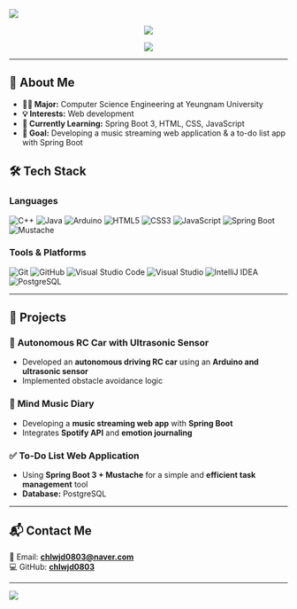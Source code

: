 <img src="https://capsule-render.vercel.app/api?type=waving&color=FFA500&height=300&section=header&text=Jung%20Choi&fontSize=80" />

<p align="center">
  <img src="https://github-readme-stats.vercel.app/api?username=chlwjd0803&show_icons=true&theme=tokyonight" />
</p>

<p align="center">
  <a href="https://github.com/anuraghazra/github-readme-stats">
    <img src="https://github-readme-stats.vercel.app/api/top-langs/?username=chlwjd0803&layout=compact&theme=tokyonight" />
  </a>
</p>

---

## 🚀 About Me
- **👨‍🎓 Major:** Computer Science Engineering at Yeungnam University
- **💡 Interests:** Web development
- **📌 Currently Learning:** Spring Boot 3, HTML, CSS, JavaScript
- **🎯 Goal:** Developing a music streaming web application & a to-do list app with Spring Boot

## 🛠️ Tech Stack
### **Languages**
![C++](https://img.shields.io/badge/C++-00599C?style=flat-square&logo=C%2B%2B&logoColor=white)
![Java](https://img.shields.io/badge/Java-ED8B00?style=flat-square&logo=java&logoColor=white) <!-- 갈색 설정 -->
![Arduino](https://img.shields.io/badge/Arduino-00979D?style=flat-square&logo=arduino&logoColor=white)
![HTML5](https://img.shields.io/badge/HTML5-E34F26?style=flat-square&logo=html5&logoColor=white)
![CSS3](https://img.shields.io/badge/CSS3-1572B6?style=flat-square&logo=css3&logoColor=white)
![JavaScript](https://img.shields.io/badge/JavaScript-F7DF1E?style=flat-square&logo=javascript&logoColor=black)
![Spring Boot](https://img.shields.io/badge/Spring%20Boot-6DB33F?style=flat-square&logo=spring-boot&logoColor=white)
![Mustache](https://img.shields.io/badge/Mustache-734F32?style=flat-square) <!-- 고동색 설정 -->

### **Tools & Platforms**
![Git](https://img.shields.io/badge/Git-F05032?style=flat-square&logo=git&logoColor=white)
![GitHub](https://img.shields.io/badge/GitHub-181717?style=flat-square&logo=github&logoColor=white)
![Visual Studio Code](https://img.shields.io/badge/VS%20Code-007ACC?style=flat-square&logo=visual-studio-code&logoColor=white)
![Visual Studio](https://img.shields.io/badge/Visual%20Studio-5C2D91?style=flat-square&logo=visual-studio&logoColor=white)
![IntelliJ IDEA](https://img.shields.io/badge/IntelliJ%20IDEA-000000?style=flat-square&logo=intellij-idea&logoColor=white)
![PostgreSQL](https://img.shields.io/badge/PostgreSQL-336791?style=flat-square&logo=postgresql&logoColor=white)

---

## 📂 Projects
### 🚗 **Autonomous RC Car with Ultrasonic Sensor**
- Developed an **autonomous driving RC car** using an **Arduino and ultrasonic sensor**
- Implemented obstacle avoidance logic

### 🎵 **Mind Music Diary**
- Developing a **music streaming web app** with **Spring Boot**
- Integrates **Spotify API** and **emotion journaling**

### ✅ **To-Do List Web Application**
- Using **Spring Boot 3 + Mustache** for a simple and **efficient task management** tool
- **Database:** PostgreSQL

---

## 📬 Contact Me
📧 Email: **chlwjd0803@naver.com**  
💻 GitHub: **[chlwjd0803](https://github.com/chlwjd0803)**  

---

<img src="https://capsule-render.vercel.app/api?type=waving&color=6495ED&height=300&section=footer&text=Thank%20You!&fontSize=80" />

